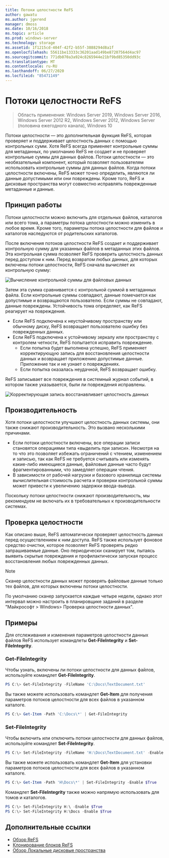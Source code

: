 ```yaml
---
title: Потоки целостности ReFS
author: gawatu
ms.author: jgerend
manager: dmoss
ms.date: 10/16/2018
ms.topic: article
ms.prod: windows-server
ms.technology: storage
ms.assetid: 1f1215cd-404f-42f2-b55f-3888294d8a1f
ms.openlocfilehash: 55611be13333c36201aad149be87207564d4ac97
ms.sourcegitcommit: 771db070a3a924c8265944e21bf9bd85350dd93c
ms.translationtype: MT
ms.contentlocale: ru-RU
ms.lasthandoff: 06/27/2020
ms.locfileid: "85471149"
---
```

# <a name="refs-integrity-streams"></a>Потоки целостности ReFS
>Область применения: Windows Server 2019, Windows Server 2016, Windows Server 2012 R2, Windows Server 2012, Windows Server (половина ежегодного канала), Windows 10

Потоки целостности — это дополнительная функция ReFS, которая проверяет и поддерживает целостность данных с помощью контрольных сумм. Хотя ReFS всегда применяет контрольные суммы для метаданных, по умолчанию ReFS не создает и не проверяет контрольные суммы для данных файлов. Потоки целостности — это необязательный компонент, который позволяет пользователям использовать контрольные суммы для данных файлов. Когда потоки целостности включены, ReFS может точно определить, являются ли данные допустимыми или они повреждены. Кроме того, ReFS и дисковые пространства могут совместно исправлять поврежденные метаданные и данные.

## <a name="how-it-works"></a>Принцип работы

Потоки целостности можно включить для отдельных файлов, каталогов или всего тома, а параметры потока целостности можно изменить в любое время. Кроме того, параметры потока целостности для файлов и каталогов наследуются от родительских каталогов.

После включения потоков целостности ReFS создает и поддерживает контрольную сумму для указанных файлов в метаданных этих файлов. Эта контрольная сумма позволяет ReFS проверить целостность данных перед доступом к ним. Перед возвратом любых данных, для которых включены потоки целостности, ReFS сначала вычисляет их контрольную сумму:

![Вычисление контрольной суммы для файловых данных](media/compute-checksum.gif)

Затем эта сумма сравнивается с контрольной суммой в метаданных файла. Если контрольные суммы совпадают, данные помечается как допустимые и возвращаются пользователю. Если суммы не совпадают, данные повреждены. Устойчивость тома определяет, как ReFS реагирует на повреждения.

- Если ReFS подключена к неустойчивому пространству или обычному диску, ReFS возвращает пользователю ошибку без поврежденных данных.
- Если ReFS подключена к устойчивому зеркалу или пространству с контролем четности, ReFS попытается исправить повреждение.
    - Если попытка будет выполнена успешно, ReFS применяет корректирующую запись для восстановления целостности данных и возвращает приложению допустимые данные. Приложение так и не узнает о повреждениях.
    - Если попытка оказалась неудачной, ReFS возвращает ошибку.

ReFS записывает все повреждения в системный журнал событий, в котором также указывается, были ли повреждения исправлены.

![Корректирующая запись восстанавливает целостность данных](media/corrective-write.gif)

## <a name="performance"></a>Производительность

Хотя потоки целостности улучшают целостность данных системы, они также снижают производительность. Это вызвано несколькими причинами.
- Если потоки целостности включены, все операции записи становятся операциями типа «выделить при записи». Несмотря на то что это позволяет избежать ограничений с чтением, изменением и записью, так как ReFS не требуется считывать или изменять какие-либо имеющиеся данные, файловые данные часто будут фрагментированными, что замедляет операции чтения.
- В зависимости от рабочей нагрузки и базового хранилища системы вычислительная стоимость расчета и проверки контрольной суммы может привести к увеличению задержки ввода-вывода.

Поскольку потоки целостности снижают производительность, мы рекомендуем не включать их в требовательных к производительности системах.

## <a name="integrity-scrubber"></a>Проверка целостности

Как описано выше, ReFS автоматически проверяет целостность данных перед осуществлением к ним доступа. ReFS также использует фоновое средство очистки, которое позволяет ReFS проверять редко запрашиваемые данные. Оно периодически сканирует том, пытаясь выявить скрытые повреждения и профилактически запуская процесс восстановления любых поврежденных данных.

  >[!NOTE]
  >Сканер целостности данных может проверять файловые данные только тех файлов, для которых включены потоки целостности.

По умолчанию сканер запускается каждые четыре недели, однако этот интервал можно настроить в планировщике заданий в разделе "Майкрософт > Windows> Проверка целостности данных".

## <a name="examples"></a>Примеры
Для отслеживания и изменения параметров целостности данных файлов ReFS использует командлеты **Get-FileIntegrity** и **Set-FileIntegrity**.

### <a name="get-fileintegrity"></a>Get-FileIntegrity
Чтобы узнать, включены ли потоки целостности для данных файлов, используйте командлет **Get-FileIntegrity**.

```PowerShell
PS C:\> Get-FileIntegrity -FileName 'C:\Docs\TextDocument.txt'
```

Вы также можете использовать командлет **Get-Item** для получения параметров потоков целостности для всех файлов в указанном каталоге.

```PowerShell
PS C:\> Get-Item -Path 'C:\Docs\*' | Get-FileIntegrity
```

### <a name="set-fileintegrity"></a>Set-FileIntegrity
Чтобы включить или отключить потоки целостности для данных файлов, используйте командлет **Set-FileIntegrity**.

```PowerShell
PS C:\> Set-FileIntegrity -FileName 'H:\Docs\TextDocument.txt' -Enable $True
```

Вы также можете использовать командлет **Get-Item** для установки параметров потоков целостности для всех файлов в указанном каталоге.

```PowerShell
PS C:\> Get-Item -Path 'H\Docs\*' | Set-FileIntegrity -Enable $True
```

Командлет **Set-FileIntegrity** также можно напрямую использовать для томов и каталогов.

```PowerShell
PS C:\> Set-FileIntegrity H:\ -Enable $True
PS C:\> Set-FileIntegrity H:\Docs -Enable $True
```

## <a name="additional-references"></a>Дополнительные ссылки

-   [Обзор ReFS](refs-overview.md)
-   [Клонирование блоков ReFS](block-cloning.md)
-   [Обзор Локальные дисковые пространства](../storage-spaces/storage-spaces-direct-overview.md)
